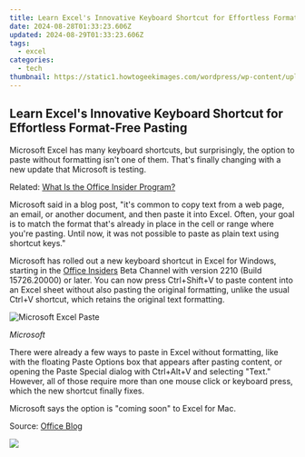 ```yaml
---
title: Learn Excel's Innovative Keyboard Shortcut for Effortless Format-Free Pasting
date: 2024-08-28T01:33:23.606Z
updated: 2024-08-29T01:33:23.606Z
tags:
  - excel
categories:
  - tech
thumbnail: https://static1.howtogeekimages.com/wordpress/wp-content/uploads/2021/05/MS-excel-logo-675.png
---
```


## Learn Excel's Innovative Keyboard Shortcut for Effortless Format-Free Pasting

Microsoft Excel has many keyboard shortcuts, but surprisingly, the option to paste without formatting isn't one of them. That's finally changing with a new update that Microsoft is testing.

Related: [What Is the Office Insider Program?](https://tech-haven.techidaily.com/rethinking-ai-why-claude-3-surpasses-chatgpt-in-4-ways/) 

 Microsoft said in a blog post, "it's common to copy text from a web page, an email, or another document, and then paste it into Excel. Often, your goal is to match the format that's already in place in the cell or range where you're pasting. Until now, it was not possible to paste as plain text using shortcut keys."

 Microsoft has rolled out a new keyboard shortcut in Excel for Windows, starting in the [Office Insiders](https://tech-haven.techidaily.com/rethinking-ai-why-claude-3-surpasses-chatgpt-in-4-ways/) Beta Channel with version 2210 (Build 15726.20000) or later. You can now press Ctrl+Shift+V to paste content into an Excel sheet without also pasting the original formatting, unlike the usual Ctrl+V shortcut, which retains the original text formatting.

![Microsoft Excel Paste](https://static1.howtogeekimages.com/wordpress/wp-content/uploads/2022/10/PasteValues.gif) 

_Microsoft_

 There were already a few ways to paste in Excel without formatting, like with the floating Paste Options box that appears after pasting content, or opening the Paste Special dialog with Ctrl+Alt+V and selecting "Text." However, all of those require more than one mouse click or keyboard press, which the new shortcut finally fixes.

 Microsoft says the option is "coming soon" to Excel for Mac.

 Source: [Office Blog](https://insider.office.com/en-us/blog/new-paste-options-when-using-keyboard-shortcuts)

<ins class="adsbygoogle"
     style="display:block"
     data-ad-format="autorelaxed"
     data-ad-client="ca-pub-7571918770474297"
     data-ad-slot="1223367746"></ins>



<ins class="adsbygoogle"
     style="display:block"
     data-ad-client="ca-pub-7571918770474297"
     data-ad-slot="8358498916"
     data-ad-format="auto"
     data-full-width-responsive="true"></ins>



<!-- affiliate ads begin -->
<a href="https://estore.winxdvd.com/order/checkout.php?PRODS=4081991&QTY=1&AFFILIATE=108875&CART=1"><img src="https://www.winxdvd.com/affiliate/new-banner/wt-500x500.jpg" border="0"></a>
<!-- affiliate ads end -->